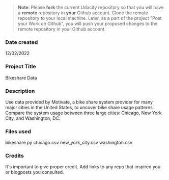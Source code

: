 >**Note**: Please **fork** the current Udacity repository so that you will have a **remote** repository in **your** Github account. Clone the remote repository to your local machine. Later, as a part of the project "Post your Work on Github", you will push your proposed changes to the remote repository in your Github account.

### Date created
12/02/2022

### Project Title
Bikeshare Data

### Description
 Use data provided by Motivate, a bike share system provider for many major cities in the United States, to uncover bike share usage patterns. Compare the system usage between three large cities: Chicago, New York City, and Washington, DC.

### Files used
bikeshare.py
chicago.csv
new_york_city.csv
washington.csv

### Credits
It's important to give proper credit. Add links to any repo that inspired you or blogposts you consulted.
